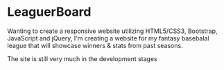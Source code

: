 # LeaguerBoard

Wanting to create a responsive website utilizing HTML5/CSS3, Bootstrap, JavaScript and jQuery, I'm creating a website for my fantasy basebalal league that will showcase winners & stats from past seasons.

The site is still very much in the development stages
